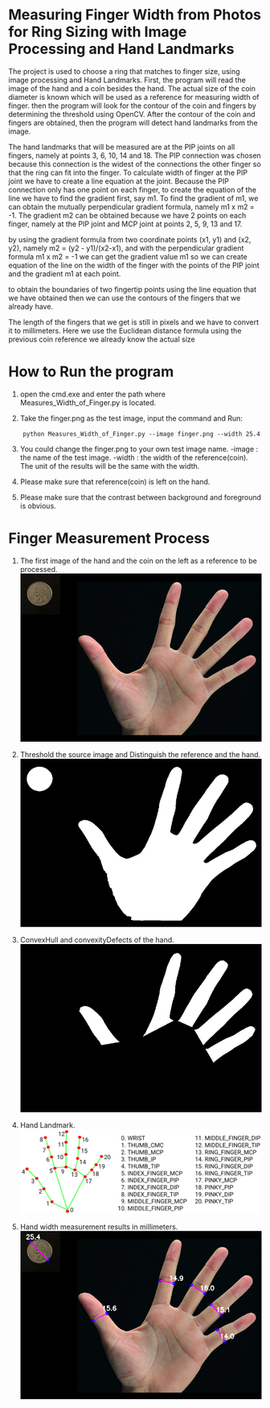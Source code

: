 # Measuring Finger Width from Photos for Ring Sizing with Image Processing and Hand Landmarks
The project is used to choose a ring that matches to finger size, using image processing and Hand Landmarks. 
First, the program will read the image of the hand and a coin besides the hand. The actual size of the coin diameter is known which will be used as a reference for measuring width of finger. then the program will look for the contour of the coin and fingers by determining the threshold using OpenCV.
After the contour of the coin and fingers are obtained, then the program will detect hand landmarks from the image.

The hand landmarks that will be measured are at the PIP joints on all fingers, namely at points 3, 6, 10, 14 and 18.
The PIP connection was chosen because this connection is the widest of the connections the other finger so that the ring 
can fit into the finger. To calculate width of finger at the PIP joint we have to create a line equation at the joint.
Because the PIP connection only has one point on each finger, to create the equation of the line
we have to find the gradient first, say m1. To find the gradient of m1, we can obtain the mutually perpendicular gradient formula, namely m1 x m2 = -1.
The gradient m2 can be obtained because we have 2 points on each finger, namely at the PIP joint and MCP joint
at points 2, 5, 9, 13 and 17.

by using the gradient formula from two coordinate points (x1, y1) and (x2, y2), namely m2 = (y2 - y1)/(x2-x1), and
with the perpendicular gradient formula m1 x m2 = -1 we can get the gradient value m1 so we can create
equation of the line on the width of the finger with the points of the PIP joint and the gradient m1 at each point.

to obtain the boundaries of two fingertip points using the line equation that we have obtained
then we can use the contours of the fingers that we already have.

The length of the fingers that we get is still in pixels and we have to convert it to millimeters.
Here we use the Euclidean distance formula using the previous coin reference we already know the actual size

# How to Run the program
1. open the cmd.exe and enter the path where Measures_Width_of_Finger.py is located.

2. Take the finger.png as the test image, input the command and Run:
```	
    python Measures_Width_of_Finger.py --image finger.png --width 25.4
```	

3. You could change the finger.png to your own test image name.
    -image : the name of the test image.
    -width : the width of the reference(coin). The unit of the results will be the same with the width.
    
4. Please make sure that reference(coin) is left on the hand. 

5. Please make sure that the contrast between background and foreground is obvious.

# Finger Measurement Process
1. The first image of the hand and the coin on the left as a reference to be processed.
![image](https://github.com/abdullahnajib-web/Measures_Width_of_Finger/blob/main/documents/finger.png)

2. Threshold the source image and Distinguish the reference and the hand.
![image](https://github.com/abdullahnajib-web/Measures_Width_of_Finger/blob/main/documents/image_threshold.png)

3. ConvexHull and convexityDefects of the hand.
![image](https://github.com/abdullahnajib-web/Measures_Width_of_Finger/blob/main/documents/finger_contour.png)

4. Hand Landmark.
![image](https://github.com/abdullahnajib-web/Measures_Width_of_Finger/blob/main/documents/hand-landmarks.png)

5. Hand width measurement results in millimeters.
![image](https://github.com/abdullahnajib-web/Measures_Width_of_Finger/blob/main/documents/result.png)



